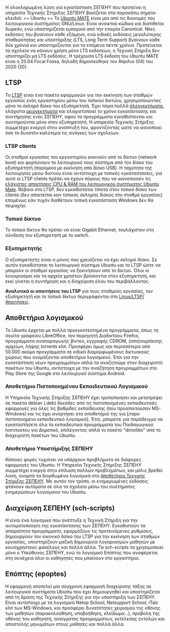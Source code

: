 Η ολοκληρωμένη λύση για εγκατάσταση ΣΕΠΕΗΥ που προτείνει η υπηρεσία
Τεχνικής Στήριξης ΣΕΠΕΗΥ βασίζεται στα παρακάτω σημεία-κλειδιά:
\== Ubuntu == Το [Ubuntu MATE](https://ubuntu-mate.org/) είναι μία από
τις διανομές του λειτουργικού συστήματος GNU/Linux. Είναι ανοικτού
κώδικα και διατίθεται δωρεάν, ενώ υποστηρίζεται εμπορικά από την
εταιρία Canonical. Νέες εκδόσεις του βγαίνουν κάθε εξάμηνο, ενώ
ειδικές εκδόσεις μεγαλύτερης σταθερότητας και υποστήριξης (LTS,
Long Term Support) βγαίνουν κάθε δύο χρόνια και υποστηρίζονται για τα
επόμενα πέντε χρόνια. Προτείνεται τα σχολεία να κάνουν χρήση μόνο LTS
εκδόσεων, η Τεχνική Στήριξη δεν υποστηρίζει μη LTS εκδόσεις. Η τρέχουσα
LTS έκδοση του Ubuntu MATE είναι η 20.04 Focal Fossa, δηλαδή
δημοσιεύθηκε τον Απρίλιο (04) του 2020 (20).

## LTSP

Το [LTSP](https://ltsp.org) είναι ένα πακέτο εφαρμογών για την εκκίνηση
των σταθμών εργασίας ενός εργαστηρίου μέσω του τοπικού δικτύου,
χρησιμοποιώντας μόνο το σκληρό δίσκο του εξυπηρετητή. Έχει πάρα
πολλά [πλεονεκτήματα](Πλεονεκτήματα.md), ελάχιστα
[μειονεκτήματα](Μειονεκτήματα.md) και ελαχιστοποιεί
το χρόνο εγκατάστασης και συντήρησης ενός ΣΕΠΕΗΥ, αφού τα προγράμματα
εγκαθίστανται και συντηρούνται μόνο στον εξυπηρετητή. Η υπηρεσία
Τεχνικής Στήριξης συμμετέχει ενεργά στην ανάπτυξή του, φροντίζοντας
ώστε να ικανοποιεί όσο το δυνατόν καλύτερα τις ανάγκες των σχολείων.

### LTSP clients

Οι σταθμοί εργασίας του εργαστηρίου εκκινούν από το δίκτυο (network
boot) και φορτώνουν το λειτουργικό τους σύστημα από τον δίσκο του
εξυπηρετητή (παρόμοια με εκκίνηση από δίσκο USB). Η ταχύτητα της
λειτουργίας μέσω δικτύου είναι αντίστοιχη με τοπικές εγκαταστάσεις, για
αυτό οι LTSP clients πρέπει να έχουν πόρους που να ικανοποιούν τις
[ελάχιστες απαιτήσεις CPU & RAM του λειτουργικού συστήματος Ubuntu
Mate](https://ubuntu-mate.org/about/). Βέβαια στο LTSP, δεν εγκαθίσταται
τίποτα στον τοπικό δίσκο των clients (δεν απαιτείται καν τοπικός σκληρός
δίσκος στο σταθμό εργασίας) επομένως εάν τυχόν διαθέτουν τοπική
εγκατάσταση Windows δεν θα πειραχτεί.

### Τοπικό δίκτυο

Το τοπικό δίκτυο θα πρέπει να είναι Gigabit Ethernet, τουλάχιστον στη
σύνδεση του εξυπηρετητή με το switch.

### Εξυπηρετητής

Ο εξυπηρετητής είναι ο μόνος που χρειάζεται να έχει σκληρό δίσκο. Σε
αυτόν εγκαθίσταται το λειτουργικό σύστημα Ubuntu και το LTSP ώστε να
μπορούν οι σταθμοί εργασίας να ξεκινήσουν από το δίκτυο. Όλοι οι
λογαριασμοί και τα αρχεία χρηστών βρίσκονται στον εξυπηρετητή,
και εκεί γίνεται η συντήρηση και η διαχείριση όλου του
περιβάλλοντος.

**Αναλυτικά οι απαιτήσεις του LTSP** για τους σταθμούς εργασίας, τον
εξυπηρετητή και το τοπικό δίκτυο περιγράφονται στο
[Linux/LTSP/Απαιτήσεις](Απαιτήσεις.md).

## Αποθετήρια λογισμικού

Το Ubuntu έρχεται με πολλά προεγκατεστημένα προγράμματα, όπως τη σουίτα
γραφείου LibreOffice, τον περιηγητή Διαδικτύου Firefox, προγράμματα
αναπαραγωγής βίντεο, εγγραφής CDROM, (απο)συμπίεσης αρχείων, λήψης
torrents κλπ. Προσφέρει όμως και περισσότερα από 50.000 ακόμα
προγράμματα σε ειδικά διαμορφωμένους δικτυακούς χώρους που
ονομάζονται αποθετήρια λογισμικού. Έτσι για την εγκατάσταση νέων
προγραμμάτων απλά τα αναζητούμε στον διαχειριστή πακέτων του
Ubuntu, αντίστοιχα με την αναζήτηση προγραμμάτων στο Play Store της
Google στο λειτουργικό σύστημα Android.

### Αποθετήριο Πιστοποιημένου Εκπαιδευτικού Λογισμικού

Η Υπηρεσία Τεχνικής Στήριξης ΣΕΠΕΗΥ έχει τροποποιήσει και μετατρέψει σε
πακέτα debian (.deb) δεκάδες από τις πιστοποιημένες εκπαιδευτικές
εφαρμογές για όλες τις βαθμίδες εκπαίδευσης (που προαπαιτούσαν
MS-Windows) και τις έχει αναρτήσει στο αποθετήριό της για \[/repo
πιστοποιημένο εκπαιδευτικό λογισμικό\]. Έτσι, μπορείτε για
παράδειγμα να εγκαταστήσετε όλα τα εκπαιδευτικά προγράμματα του
Παιδαγωγικού Ινστιτούτου για Δημοτικό, επιλέγοντας απλά το πακέτο
"dimotiko" από το διαχειριστή πακέτων του Ubuntu.

### Αποθετήριο Υποστήριξης ΣΕΠΕΗΥ

Κάποιες φορές τυχαίνει να υπάρχουν προβλήματα σε διάφορες εφαρμογές του
Ubuntu. Η Υπηρεσία Τεχνικής Στήριξης ΣΕΠΕΗΥ συμμετέχει ενεργά στην
επίλυση πολλών προβλημάτων, και μόλις βρεθεί λύση, αναρτά τα
διορθωμένα λογισμικά στο [Αποθετήριο Τεχνικής Στήριξης
ΣΕΠΕΗΥ](https://launchpad.net/~ts.sch.gr/+archive/ppa). Με αυτόν
τον τρόπο, οι ενημερωμένες εκδόσεις φτάνουν αυτόματα σε όλα τα σχολεία
μέσω του συστήματος ενημερώσεων λογισμικού του Ubuntu.

## Διαχείριση ΣΕΠΕΗΥ (sch-scripts)

Η  είναι ένα λογισμικό που ανέπτυξε η Τεχνική Στήριξη για την
αυτοματοποίηση της εγκατάστασης των ΣΕΠΕΗΥ. Εγκαθιστούν τα
απαραίτητα προγράμματα, εφαρμόζουν τις προτεινόμενες ρυθμίσεις,
δημιουργούν τον εικονικό δίσκο του LTSP για την εκκίνηση των
σταθμών εργασίας, υποστηρίζουν μαζική δημιουργία λογαριασμών
μαθητών με κοινόχρηστους φακέλους και πολλά άλλα. Τα sch-scripts
τα χρησιμοποιεί μόνο ο Υπεύθυνος ΣΕΠΕΗΥ, ενώ το λογισμικό Επόπτης που
αναφέρεται στη συνέχεια όλοι οι καθηγητές που μπαίνουν στο εργαστήριο.

## Επόπτης (epoptes)

Η εφαρμογή  αποτελεί μία σύγχρονη εφαρμογή διαχείρισης τάξης σε
λειτουργικά συστήματα Ubuntu που έχει δημιουργηθεί και
υποστηρίζεται από τη δράση της Τεχνικής Στήριξης για την
υποστήριξη των ΣΕΠΕΗΥ. Είναι αντίστοιχο με τα λογισμικά Netop
School, Netsupport School, iTalc κλπ των MS-Windows, και προσφέρει
δυνατότητες χειρισμού της οθόνης των μαθητών (παρακολούθηση,
υποβοήθηση, κλείδωμα...), προβολή της οθόνης του καθηγητή,
ανοίγματος προγραμμάτων, εκτέλεσης εντολών και αποστολής
μηνυμάτων στους μαθητές και πολλά άλλα.